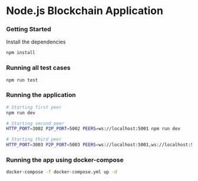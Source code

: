 # Node.js Blockchain Application

### Getting Started

Install the dependencies
```sh
npm install
```
### Running all test cases

```sh
npm run test
```

### Running the application

```sh
# Starting first peer
npm run dev

# Starting second peer
HTTP_PORT=3002 P2P_PORT=5002 PEERS=ws://localhost:5001 npm run dev

# Starting third peer
HTTP_PORT=3003 P2P_PORT=5003 PEERS=ws://localhost:5001,ws://localhost:5002 npm run dev
```

### Running the app using docker-compose

```sh
docker-compose -f docker-compose.yml up -d
```
